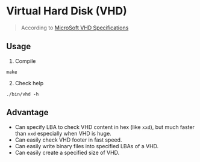 # Virtual Hard Disk (VHD)
> According to [MicroSoft VHD Specifications](https://www.microsoft.com/en-us/download/details.aspx?id=23850)

## Usage
1. Compile
```
make
```
2. Check help
```
./bin/vhd -h
```

## Advantage
- Can specify LBA to check VHD content in hex (like `xxd`), but much faster than `xxd` especially when VHD is huge.
- Can easily check VHD footer in fast speed.
- Can easily write binary files into specified LBAs of a VHD.
- Can easily create a specified size of VHD.
